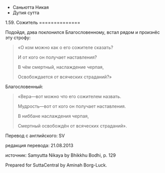 









* Саньютта Никая
* Дутия сутта


1\.59\. Сожитель
\=\=\=\=\=\=\=\=\=\=\=\=\=\=



Подойдя, дэва поклонился Благословенному, встал рядом и произнёс эту строфу:



> «О ком можно как о его сожителе сказать?  
> 
> И от кого он получает наставления?  
> 
> В чём смертный, наслаждение черпая,  
> 
> Освобождается от всяческих страданий?»


Благословенный:



> «Вера—вот можно что его сожителем назвать\.  
> 
> Мудрость—вот от кого он получает наставления\.  
> 
> В ниббане наслаждения черпая,  
> 
> Смертный освобождён от всяческих страданий»\.



Перевод с английского: SV


редакция перевода: 21\.08\.2013


источник: Samyutta Nikaya by Bhikkhu Bodhi, p\. 129


Prepared for SuttaCentral by Aminah Borg\-Luck\.






